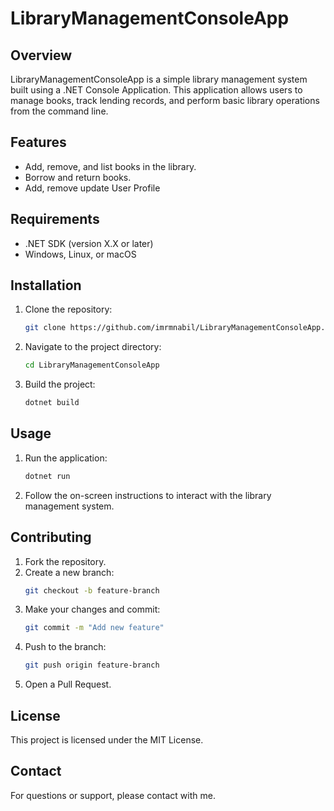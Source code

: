# LibraryManagementConsoleApp

## Overview
LibraryManagementConsoleApp is a simple library management system built using a .NET Console Application. This application allows users to manage books, track lending records, and perform basic library operations from the command line.

## Features
- Add, remove, and list books in the library.
- Borrow and return books.
- Add, remove update User Profile

## Requirements
- .NET SDK (version X.X or later)
- Windows, Linux, or macOS

## Installation
1. Clone the repository:
   ```sh
   git clone https://github.com/imrmnabil/LibraryManagementConsoleApp.git
   ```
2. Navigate to the project directory:
   ```sh
   cd LibraryManagementConsoleApp
   ```
3. Build the project:
   ```sh
   dotnet build
   ```

## Usage
1. Run the application:
   ```sh
   dotnet run
   ```
2. Follow the on-screen instructions to interact with the library management system.


## Contributing
1. Fork the repository.
2. Create a new branch:
   ```sh
   git checkout -b feature-branch
   ```
3. Make your changes and commit:
   ```sh
   git commit -m "Add new feature"
   ```
4. Push to the branch:
   ```sh
   git push origin feature-branch
   ```
5. Open a Pull Request.

## License
This project is licensed under the MIT License.

## Contact
For questions or support, please contact with me.

